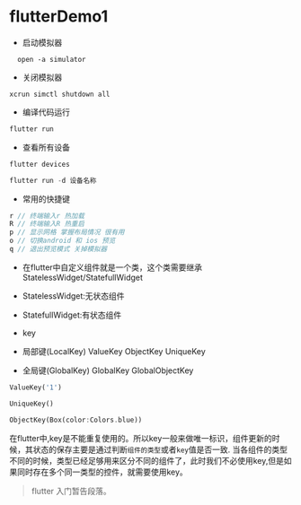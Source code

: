 # flutterDemo1

- 启动模拟器

```shell
  open -a simulator
```
- 关闭模拟器  

```
xcrun simctl shutdown all
```

- 编译代码运行

```dart
flutter run
```
- 查看所有设备  

```dart
flutter devices

flutter run -d 设备名称
```

- 常用的快捷键

```dart
r // 终端输入r 热加载
R // 终端输入R 热重启  
p // 显示网格 掌握布局情况 很有用
o // 切换android 和 ios 预览
q // 退出预览模式 关掉模拟器  
```

- 在flutter中自定义组件就是一个类，这个类需要继承StatelessWidget/StatefullWidget  
- StatelessWidget:无状态组件
- StatefullWidget:有状态组件



- key
- 局部键(LocalKey) ValueKey ObjectKey UniqueKey
- 全局键(GlobalKey) GlobalKey GlobalObjectKey


```dart
ValueKey('1')

UniqueKey()

ObjectKey(Box(color:Colors.blue))   
```


在flutter中,key是不能重复使用的。所以key一般来做唯一标识，组件更新的时候，其状态的保存主要是通过判断`组件的类型`或者`key`值是否一致. 当各组件的类型不同的时候，类型已经足够用来区分不同的组件了，此时我们不必使用key,但是如果同时存在多个同一类型的控件，就需要使用key。   



> flutter 入门暂告段落。